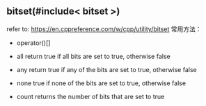 ## bitset(#include< bitset >)

refer to: https://en.cppreference.com/w/cpp/utility/bitset
常用方法：
* operator()[]

* all return true if all bits are set to true, otherwise false

* any return true if any of the bits are set to true, otherwise false

* none true if none of the bits are set to true, otherwise false

* count returns the number of bits that are set to true